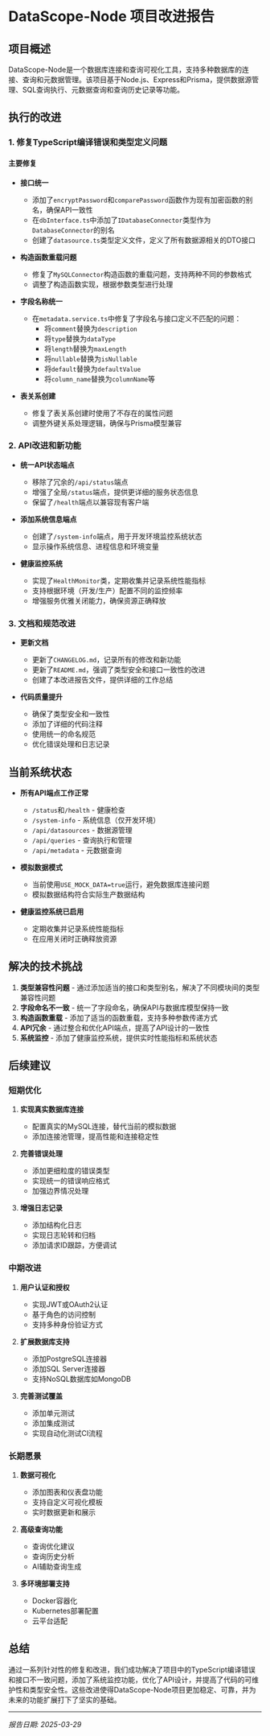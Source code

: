 # DataScope-Node 项目改进报告

## 项目概述

DataScope-Node是一个数据库连接和查询可视化工具，支持多种数据库的连接、查询和元数据管理。该项目基于Node.js、Express和Prisma，提供数据源管理、SQL查询执行、元数据查询和查询历史记录等功能。

## 执行的改进

### 1. 修复TypeScript编译错误和类型定义问题

#### 主要修复

- **接口统一**
  - 添加了`encryptPassword`和`comparePassword`函数作为现有加密函数的别名，确保API一致性
  - 在`dbInterface.ts`中添加了`IDatabaseConnector`类型作为`DatabaseConnector`的别名
  - 创建了`datasource.ts`类型定义文件，定义了所有数据源相关的DTO接口

- **构造函数重载问题**
  - 修复了`MySQLConnector`构造函数的重载问题，支持两种不同的参数格式
  - 调整了构造函数实现，根据参数类型进行处理

- **字段名称统一**
  - 在`metadata.service.ts`中修复了字段名与接口定义不匹配的问题：
    - 将`comment`替换为`description`
    - 将`type`替换为`dataType`
    - 将`length`替换为`maxLength`
    - 将`nullable`替换为`isNullable`
    - 将`default`替换为`defaultValue`
    - 将`column_name`替换为`columnName`等

- **表关系创建**
  - 修复了表关系创建时使用了不存在的属性问题
  - 调整外键关系处理逻辑，确保与Prisma模型兼容

### 2. API改进和新功能

- **统一API状态端点**
  - 移除了冗余的`/api/status`端点
  - 增强了全局`/status`端点，提供更详细的服务状态信息
  - 保留了`/health`端点以兼容现有客户端

- **添加系统信息端点**
  - 创建了`/system-info`端点，用于开发环境监控系统状态
  - 显示操作系统信息、进程信息和环境变量

- **健康监控系统**
  - 实现了`HealthMonitor`类，定期收集并记录系统性能指标
  - 支持根据环境（开发/生产）配置不同的监控频率
  - 增强服务优雅关闭能力，确保资源正确释放

### 3. 文档和规范改进

- **更新文档**
  - 更新了`CHANGELOG.md`，记录所有的修改和新功能
  - 更新了`README.md`，强调了类型安全和接口一致性的改进
  - 创建了本改进报告文件，提供详细的工作总结

- **代码质量提升**
  - 确保了类型安全和一致性
  - 添加了详细的代码注释
  - 使用统一的命名规范
  - 优化错误处理和日志记录

## 当前系统状态

- **所有API端点工作正常**
  - `/status`和`/health` - 健康检查
  - `/system-info` - 系统信息（仅开发环境）
  - `/api/datasources` - 数据源管理
  - `/api/queries` - 查询执行和管理
  - `/api/metadata` - 元数据查询

- **模拟数据模式**
  - 当前使用`USE_MOCK_DATA=true`运行，避免数据库连接问题
  - 模拟数据结构符合实际生产数据结构

- **健康监控系统已启用**
  - 定期收集并记录系统性能指标
  - 在应用关闭时正确释放资源

## 解决的技术挑战

1. **类型兼容性问题** - 通过添加适当的接口和类型别名，解决了不同模块间的类型兼容性问题
2. **字段命名不一致** - 统一了字段命名，确保API与数据库模型保持一致
3. **构造函数重载** - 添加了适当的函数重载，支持多种参数传递方式
4. **API冗余** - 通过整合和优化API端点，提高了API设计的一致性
5. **系统监控** - 添加了健康监控系统，提供实时性能指标和系统状态

## 后续建议

### 短期优化

1. **实现真实数据库连接**
   - 配置真实的MySQL连接，替代当前的模拟数据
   - 添加连接池管理，提高性能和连接稳定性

2. **完善错误处理**
   - 添加更细粒度的错误类型
   - 实现统一的错误响应格式
   - 加强边界情况处理

3. **增强日志记录**
   - 添加结构化日志
   - 实现日志轮转和归档
   - 添加请求ID跟踪，方便调试

### 中期改进

1. **用户认证和授权**
   - 实现JWT或OAuth2认证
   - 基于角色的访问控制
   - 支持多种身份验证方式

2. **扩展数据库支持**
   - 添加PostgreSQL连接器
   - 添加SQL Server连接器
   - 支持NoSQL数据库如MongoDB

3. **完善测试覆盖**
   - 添加单元测试
   - 添加集成测试
   - 实现自动化测试CI流程

### 长期愿景

1. **数据可视化**
   - 添加图表和仪表盘功能
   - 支持自定义可视化模板
   - 实时数据更新和展示

2. **高级查询功能**
   - 查询优化建议
   - 查询历史分析
   - AI辅助查询生成

3. **多环境部署支持**
   - Docker容器化
   - Kubernetes部署配置
   - 云平台适配

## 总结

通过一系列针对性的修复和改进，我们成功解决了项目中的TypeScript编译错误和接口不一致问题，添加了系统监控功能，优化了API设计，并提高了代码的可维护性和类型安全性。这些改进使得DataScope-Node项目更加稳定、可靠，并为未来的功能扩展打下了坚实的基础。

---
*报告日期: 2025-03-29* 